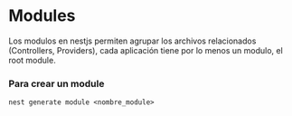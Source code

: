 # Modules
Los modulos en nestjs permiten agrupar los archivos relacionados (Controllers, Providers), cada aplicación tiene por lo menos un modulo, el root module.

### Para crear un module
`nest generate module <nombre_module>`